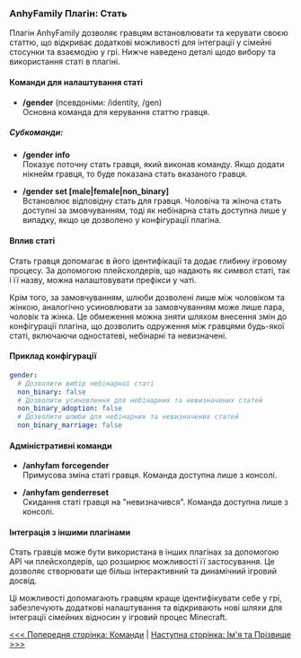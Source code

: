 ### AnhyFamily Плагін: Стать

Плагін AnhyFamily дозволяє гравцям встановлювати та керувати своєю статтю, що відкриває додаткові можливості для інтеграції у сімейні стосунки та взаємодію у грі. Нижче наведено деталі щодо вибору та використання статі в плагіні.

#### Команди для налаштування статі
- **/gender** (псевдоніми: /identity, /gen)  
  Основна команда для керування статтю гравця.

##### Субкоманди:
- **/gender info**  
  Показує поточну стать гравця, який виконав команду. Якщо додати нікнейм гравця, то буде показана стать вказаного гравця.

- **/gender set [male|female|non_binary]**  
  Встановлює відповідну стать для гравця. Чоловіча та жіноча стать доступні за змовчуванням, тоді як небінарна стать доступна лише у випадку, якщо це дозволено у конфігурації плагіна.

#### Вплив статі
Стать гравця допомагає в його ідентифікації та додає глибину ігровому процесу. За допомогою плейсхолдерів, що надають як символ статі, так і її назву, можна налаштовувати префікси у чаті. 

Крім того, за замовчуванням, шлюби дозволені лише між чоловіком та жінкою, аналогічно усиновлювати за замовчуванням може лише пара, чоловік та жінка. Це обмеження можна зняти шляхом внесення змін до конфігурації плагіна, що дозволить одруження між гравцями будь-якої статі, включаючи одностатеві, небінарні та невизначені.

#### Приклад конфігурації
```yaml
gender:
  # Дозволити вибір небінарної статі
  non_binary: false
  # Дозволити усиновлення для небінарних та невизначених статей
  non_binary_adoption: false
  # Дозволити шлюби для небінарних та невизначених статей
  non_binary_marriage: false
```

#### Адміністративні команди
- **/anhyfam forcegender <PlayerName> <gender>**  
  Примусова зміна статі гравця. Команда доступна лише з консолі.

- **/anhyfam genderreset <PlayerName>**  
  Скидання статі гравця на "невизначився". Команда доступна лише з консолі.

#### Інтеграція з іншими плагінами
Стать гравців може бути використана в інших плагінах за допомогою API чи плейсхолдерів, що розширює можливості її застосування. Це дозволяє створювати ще більш інтерактивний та динамічний ігровий досвід.

Ці можливості допомагають гравцям краще ідентифікувати себе у грі, забезпечують додаткові налаштування та відкривають нові шляхи для інтеграції сімейних відносин у ігровий процес Minecraft.

[<<< Попередня сторінка: Команди](commands.md) | [Наступна сторінка: Ім'я та Прізвище >>>](names.md)